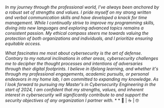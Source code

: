*In my journey through the professional world, I've always been anchored by a robust set of strengths and values. I pride myself on my strong written and verbal communication skills and have developed a knack for time management. While I continually strive to improve my programming skills, diving into new languages and exploring advanced topics remains a consistent passion. My ethical compass steers me towards valuing the protection of both organizations and individuals, and I prioritize ensuring equitable access.*

*What fascinates me most about cybersecurity is the art of defense. Contrary to my natural inclinations in other areas, cybersecurity challenges me to decipher the thought processes and intentions of adversaries through their digital footprints. I believe in lifelong learning, and whether it's through my professional engagements, academic pursuits, or personal endeavors in my home lab, I am committed to expanding my knowledge. As I look forward to pursuing my Master's in Cybersecurity Engineering in the start of 2024, I am confident that my strengths, values, and inherent interest in cybersecurity will significantly contribute to and support the security objectives of any organization I partner with.*
*
*
🐍 | ☕ | 🤓

